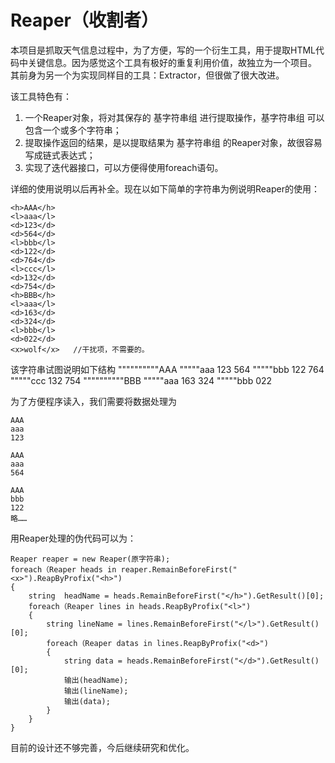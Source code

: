 # Reaper（收割者） #

本项目是抓取天气信息过程中，为了方便，写的一个衍生工具，用于提取HTML代码中关键信息。因为感觉这个工具有极好的重复利用价值，故独立为一个项目。 
其前身为另一个为实现同样目的工具：Extractor，但很做了很大改进。

该工具特色有：
1. 一个Reaper对象，将对其保存的 基字符串组 进行提取操作，基字符串组 可以包含一个或多个字符串；
2. 提取操作返回的结果，是以提取结果为 基字符串组 的Reaper对象，故很容易写成链式表达式；
3. 实现了迭代器接口，可以方便得使用foreach语句。

详细的使用说明以后再补全。现在以如下简单的字符串为例说明Reaper的使用：

    <h>AAA</h>
    <l>aaa</l>
	<d>123</d>
    <d>564</d>
    <l>bbb</l>
	<d>122</d>
    <d>764</d>
	<l>ccc</l>
	<d>132</d>
    <d>754</d>
	<h>BBB</h>
    <l>aaa</l>
	<d>163</d>
    <d>324</d>
    <l>bbb</l>
	<d>022</d>
    <x>wolf</x>   //干扰项，不需要的。

该字符串试图说明如下结构
""""""""""AAA
"""""aaa
123
564
"""""bbb
122
764
"""""ccc
132
754
""""""""""BBB
"""""aaa
163
324
"""""bbb
022

为了方便程序读入，我们需要将数据处理为

    AAA
    aaa
    123
    
    AAA
    aaa
    564
    
    AAA
    bbb
    122
    略……

用Reaper处理的伪代码可以为：

    Reaper reaper = new Reaper(原字符串);
	foreach（Reaper heads in reaper.RemainBeforeFirst("<x>").ReapByProfix("<h>")
	{
		string  headName = heads.RemainBeforeFirst("</h>").GetResult()[0];
		foreach（Reaper lines in heads.ReapByProfix("<l>")
		{
			string lineName = lines.RemainBeforeFirst("</l>").GetResult()[0];
			foreach（Reaper datas in lines.ReapByProfix("<d>")
			{
				string data = heads.RemainBeforeFirst("</d>").GetResult()[0];
				输出(headName);
				输出(lineName);
				输出(data);
			}
		}
	}


目前的设计还不够完善，今后继续研究和优化。